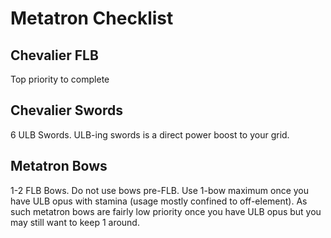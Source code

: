 # Metatron Checklist
## Chevalier FLB
Top priority to complete  
## Chevalier Swords
6 ULB Swords. ULB-ing swords is a direct power boost to your grid.  
## Metatron Bows
1-2 FLB Bows. Do not use bows pre-FLB. Use 1-bow maximum once you have ULB opus with stamina (usage mostly confined to off-element). As such metatron bows are fairly low priority once you have ULB opus but you may still want to keep 1 around.  
